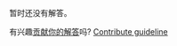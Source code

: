 
暂时还没有解答。

有兴趣[贡献你的解答](https://github.com/BFEdev/BFE.dev-solutions/blob/main/problem/find-the-largest-difference_zh.md)吗? [Contribute guideline](https://github.com/BFEdev/BFE.dev-solutions#how-to-contribute)
